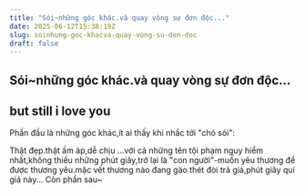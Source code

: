 ```yaml
---
title: "Sói~những góc khác.và quay vòng sự đơn độc..."
date: 2025-06-12T15:38:19Z
slug: soinhung-goc-khacva-quay-vong-su-don-doc
draft: false
---
```


## Sói~những góc khác.và quay vòng sự đơn độc...

## but still i love you

Phần đầu là những góc khác,ít ai thấy khi nhắc tới "chó sói":


	
	


	
	


	
	


	
	


	
	


	
	


	
	


	
	

Thật đẹp.thật ấm áp,dễ chịu 
...với cả những tên tội phạm nguy hiểm nhất,không thiếu những phút giây,trở lại là "con người"-muốn yêu thương để được thương yêu.mặc vết thương nào đang gào thét đòi trả giá,phút giây quí giá này...
Còn phần sau~